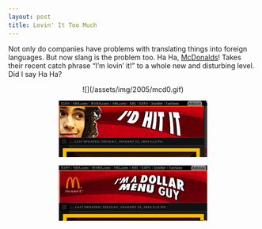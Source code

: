 ```yaml
---
layout: post
title: Lovin' It Too Much
---
```

Not only do companies have problems with translating things into foreign languages. But now slang is the problem too. Ha Ha, [McDonalds](https://web.archive.org/web/20060203114045/http://andrewteman.org:80/blog/index.php?p=39)! Takes their recent catch phrase “I’m lovin’ it!” to a whole new and disturbing level. Did I say Ha Ha?

<center>
![](/assets/img/2005/mcd0.gif)

![](/assets/img/2005/mcd1.gif)

![](/assets/img/2005/mcd2.gif)
</center>
